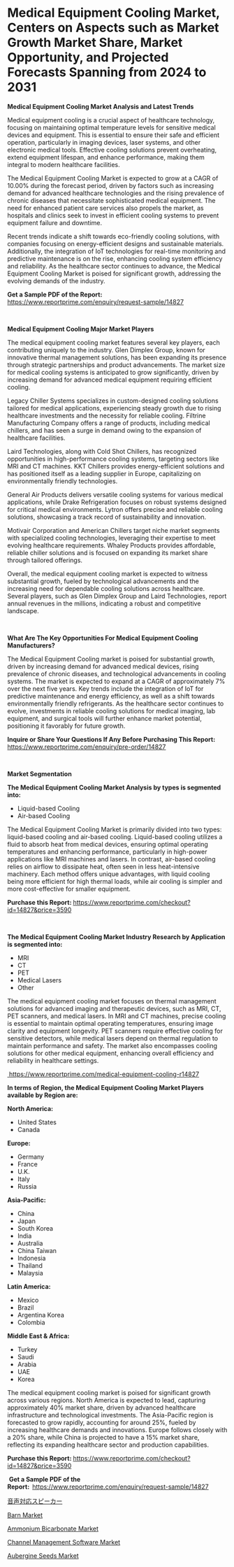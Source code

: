 <p><h1>Medical Equipment Cooling Market, Centers on Aspects such as Market Growth Market Share, Market Opportunity, and Projected Forecasts Spanning from 2024 to 2031</h1></p><p><strong>Medical Equipment Cooling Market Analysis and Latest Trends</strong></p>
<p><p>Medical equipment cooling is a crucial aspect of healthcare technology, focusing on maintaining optimal temperature levels for sensitive medical devices and equipment. This is essential to ensure their safe and efficient operation, particularly in imaging devices, laser systems, and other electronic medical tools. Effective cooling solutions prevent overheating, extend equipment lifespan, and enhance performance, making them integral to modern healthcare facilities.</p><p>The Medical Equipment Cooling Market is expected to grow at a CAGR of 10.00% during the forecast period, driven by factors such as increasing demand for advanced healthcare technologies and the rising prevalence of chronic diseases that necessitate sophisticated medical equipment. The need for enhanced patient care services also propels the market, as hospitals and clinics seek to invest in efficient cooling systems to prevent equipment failure and downtime.</p><p>Recent trends indicate a shift towards eco-friendly cooling solutions, with companies focusing on energy-efficient designs and sustainable materials. Additionally, the integration of IoT technologies for real-time monitoring and predictive maintenance is on the rise, enhancing cooling system efficiency and reliability. As the healthcare sector continues to advance, the Medical Equipment Cooling Market is poised for significant growth, addressing the evolving demands of the industry.</p></p>
<p><strong>Get a Sample PDF of the Report:&nbsp;</strong> <a href="https://www.reportprime.com/enquiry/request-sample/14827">https://www.reportprime.com/enquiry/request-sample/14827</a></p>
<p>&nbsp;</p>
<p><strong>Medical Equipment Cooling Major Market Players</strong></p>
<p><p>The medical equipment cooling market features several key players, each contributing uniquely to the industry. Glen Dimplex Group, known for innovative thermal management solutions, has been expanding its presence through strategic partnerships and product advancements. The market size for medical cooling systems is anticipated to grow significantly, driven by increasing demand for advanced medical equipment requiring efficient cooling.</p><p>Legacy Chiller Systems specializes in custom-designed cooling solutions tailored for medical applications, experiencing steady growth due to rising healthcare investments and the necessity for reliable cooling. Filtrine Manufacturing Company offers a range of products, including medical chillers, and has seen a surge in demand owing to the expansion of healthcare facilities.</p><p>Laird Technologies, along with Cold Shot Chillers, has recognized opportunities in high-performance cooling systems, targeting sectors like MRI and CT machines. KKT Chillers provides energy-efficient solutions and has positioned itself as a leading supplier in Europe, capitalizing on environmentally friendly technologies.</p><p>General Air Products delivers versatile cooling systems for various medical applications, while Drake Refrigeration focuses on robust systems designed for critical medical environments. Lytron offers precise and reliable cooling solutions, showcasing a track record of sustainability and innovation.</p><p>Motivair Corporation and American Chillers target niche market segments with specialized cooling technologies, leveraging their expertise to meet evolving healthcare requirements. Whaley Products provides affordable, reliable chiller solutions and is focused on expanding its market share through tailored offerings.</p><p>Overall, the medical equipment cooling market is expected to witness substantial growth, fueled by technological advancements and the increasing need for dependable cooling solutions across healthcare. Several players, such as Glen Dimplex Group and Laird Technologies, report annual revenues in the millions, indicating a robust and competitive landscape.</p></p>
<p>&nbsp;</p>
<p><strong>What Are The Key Opportunities For Medical Equipment Cooling Manufacturers?</strong></p>
<p><p>The Medical Equipment Cooling market is poised for substantial growth, driven by increasing demand for advanced medical devices, rising prevalence of chronic diseases, and technological advancements in cooling systems. The market is expected to expand at a CAGR of approximately 7% over the next five years. Key trends include the integration of IoT for predictive maintenance and energy efficiency, as well as a shift towards environmentally friendly refrigerants. As the healthcare sector continues to evolve, investments in reliable cooling solutions for medical imaging, lab equipment, and surgical tools will further enhance market potential, positioning it favorably for future growth.</p></p>
<p><strong>Inquire or Share Your Questions If Any Before Purchasing This Report:</strong> <a href="https://www.reportprime.com/enquiry/pre-order/14827">https://www.reportprime.com/enquiry/pre-order/14827</a></p>
<p>&nbsp;</p>
<p><strong>Market Segmentation</strong></p>
<p><strong>The Medical Equipment Cooling Market Analysis by types is segmented into:</strong></p>
<p><ul><li>Liquid-based Cooling</li><li>Air-based Cooling</li></ul></p>
<p><p>The Medical Equipment Cooling Market is primarily divided into two types: liquid-based cooling and air-based cooling. Liquid-based cooling utilizes a fluid to absorb heat from medical devices, ensuring optimal operating temperatures and enhancing performance, particularly in high-power applications like MRI machines and lasers. In contrast, air-based cooling relies on airflow to dissipate heat, often seen in less heat-intensive machinery. Each method offers unique advantages, with liquid cooling being more efficient for high thermal loads, while air cooling is simpler and more cost-effective for smaller equipment.</p></p>
<p><strong>Purchase this Report:&nbsp;</strong><a href="https://www.reportprime.com/checkout?id=14827&price=3590">https://www.reportprime.com/checkout?id=14827&price=3590</a></p>
<p>&nbsp;</p>
<p><strong>The Medical Equipment Cooling Market Industry Research by Application is segmented into:</strong></p>
<p><ul><li>MRI</li><li>CT</li><li>PET</li><li>Medical Lasers</li><li>Other</li></ul></p>
<p><p>The medical equipment cooling market focuses on thermal management solutions for advanced imaging and therapeutic devices, such as MRI, CT, PET scanners, and medical lasers. In MRI and CT machines, precise cooling is essential to maintain optimal operating temperatures, ensuring image clarity and equipment longevity. PET scanners require effective cooling for sensitive detectors, while medical lasers depend on thermal regulation to maintain performance and safety. The market also encompasses cooling solutions for other medical equipment, enhancing overall efficiency and reliability in healthcare settings.</p></p>
<p><a href="https://www.reportprime.com/medical-equipment-cooling-r14827">&nbsp;https://www.reportprime.com/medical-equipment-cooling-r14827</a></p>
<p><strong>In terms of Region, the Medical Equipment Cooling Market Players available by Region are:</strong></p>
<p>
    <p> <strong> North America: </strong>
        <ul>
            <li>United States</li>
            <li>Canada</li>
        </ul>
        </p> 
    <p> <strong> Europe: </strong>
        <ul>
            <li>Germany</li>
            <li>France</li>
            <li>U.K.</li>
            <li>Italy</li>
            <li>Russia</li>
        </ul>
        </p> 
    <p> <strong> Asia-Pacific: </strong>
        <ul>
            <li>China</li>
            <li>Japan</li>
            <li>South Korea</li>
            <li>India</li>
            <li>Australia</li>
            <li>China Taiwan</li>
            <li>Indonesia</li>
            <li>Thailand</li>
            <li>Malaysia</li>
        </ul>
        </p> 
    <p> <strong> Latin America: </strong>
        <ul>
            <li>Mexico</li>
            <li>Brazil</li>
            <li>Argentina Korea</li>
            <li>Colombia</li>
        </ul>
        </p> 
    <p> <strong> Middle East & Africa: </strong>
        <ul>
            <li>Turkey</li>
            <li>Saudi</li>
            <li>Arabia</li>
            <li>UAE</li>
            <li>Korea</li>
        </ul>
    </p>
    </p>
<p><p>The medical equipment cooling market is poised for significant growth across various regions. North America is expected to lead, capturing approximately 40% market share, driven by advanced healthcare infrastructure and technological investments. The Asia-Pacific region is forecasted to grow rapidly, accounting for around 25%, fueled by increasing healthcare demands and innovations. Europe follows closely with a 20% share, while China is projected to have a 15% market share, reflecting its expanding healthcare sector and production capabilities.</p></p>
<p><strong>Purchase this Report: </strong><a href="https://www.reportprime.com/checkout?id=14827&price=3590">https://www.reportprime.com/checkout?id=14827&price=3590</a></p>
<p>&nbsp;<strong>Get a Sample PDF of the Report:&nbsp;&nbsp;</strong><a href="https://www.reportprime.com/enquiry/request-sample/14827">https://www.reportprime.com/enquiry/request-sample/14827</a></p>
<p><strong></strong></p>
<p><p><a href="https://williamkable67.medium.com/2024%E5%B9%B4%E3%81%8B%E3%82%892031%E5%B9%B4%E3%81%BE%E3%81%A7%E3%81%AE%E3%82%B0%E3%83%AD%E3%83%BC%E3%83%90%E3%83%AB%E9%9F%B3%E5%A3%B0%E5%AF%BE%E5%BF%9C%E3%82%B9%E3%83%94%E3%83%BC%E3%82%AB%E3%83%BC%E5%B8%82%E5%A0%B4%E3%81%AE%E6%A9%9F%E4%BC%9A%E3%81%A8%E4%BA%88%E6%B8%AC-ffafd8bd4ecf">音声対応スピーカー</a></p><p><a href="https://issuu.com/reportprime-2/docs/barn-market-size-2030.pptx_c0086e4a8ea757">Barn Market</a></p><p><a href="https://medium.com/@emma.white454357/ammonium-bicarbonate-market-size-growth-trends-statistics-forecasts-2024-2031-48a1e2008d4a">Ammonium Bicarbonate Market</a></p><p><a href="https://www.linkedin.com/pulse/what-emerging-market-trends-channel-management-software-detailed-se1if?trackingId=A2ALGOeFQqWJNAS2gPHozQ%3D%3D">Channel Management Software Market</a></p><p><a href="https://issuu.com/reportprime-2/docs/aubergine-seeds-market-size-2030.pp_60fb78b0d9c5bc">Aubergine Seeds Market</a></p></p>